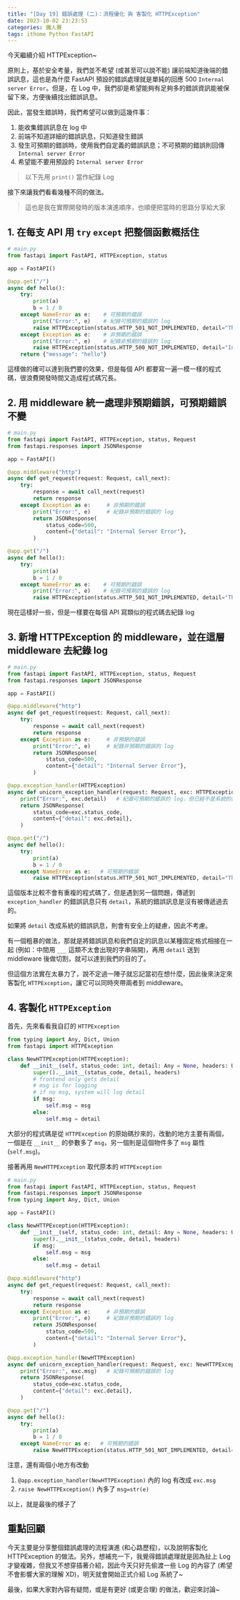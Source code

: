 ```yaml
---
title: "[Day 19] 錯誤處理 (二)：流程優化 與 客製化 HTTPException"
date: 2023-10-02 23:23:53
categories: 鐵人賽
tags: ithome Python FastAPI
---
```

今天繼續介紹 HTTPException~

原則上，基於安全考量，我們並不希望 (或甚至可以說不能) 讓前端知道後端的錯誤訊息，這也是為什麼 FastAPI 預設的錯誤處理就是單純的回應 500 `Internal server Error`。但是，在 Log 中，我們卻是希望能夠有足夠多的錯誤資訊能被保留下來，方便後續找出錯誤訊息。
<!-- more -->

因此，當發生錯誤時，我們希望可以做到這幾件事：
1. 能收集錯誤訊息在 log 中
2. 前端不知道詳細的錯誤訊息，只知道發生錯誤
3. 發生可預期的錯誤時，使用我們自定義的錯誤訊息；不可預期的錯誤則回傳 `Internal server Error`
4. 希望能不要用預設的 `Internal server Error`

> 以下先用 `print()` 當作紀錄 Log

接下來讓我們看看幾種不同的做法。

> 這也是我在實際開發時的版本演進順序，也順便把當時的思路分享給大家

## 1. 在每支 API 用 `try` `except` 把整個函數概括住
```python
# main.py
from fastapi import FastAPI, HTTPException, status

app = FastAPI()

@app.get("/")
async def hello():
    try:
        print(a)
        b = 1 / 0
    except NameError as e:    # 可預期的錯誤
        print("Error:", e)    # 紀錄可預期的錯誤的 log
        raise HTTPException(status.HTTP_501_NOT_IMPLEMENTED, detail="This is Value Error")
    except Exception as e:    # 非預期的錯誤
        print("Error:", e)    # 紀錄非預期的錯誤的 log
        raise HTTPException(status.HTTP_500_NOT_IMPLEMENTED, detail="Internal server Error")
    return {"message": "hello"}
```
這樣做的確可以達到我們要的效果，但是每個 API 都要寫一遍一模一樣的程式碼，很浪費開發時間又造成程式碼冗長。

## 2. 用 middleware 統一處理非預期錯誤，可預期錯誤不變
```python
# main.py
from fastapi import FastAPI, HTTPException, status, Request
from fastapi.responses import JSONResponse

app = FastAPI()

@app.middleware("http")
async def get_request(request: Request, call_next):
    try:
        response = await call_next(request)
        return response
    except Exception as e:     # 非預期的錯誤
        print("Error:", e)     # 紀錄非預期的錯誤的 log
        return JSONResponse(
            status_code=500,
            content={"detail": "Internal Server Error"},
        )

@app.get("/")
async def hello():
    try:
        print(a)
        b = 1 / 0
    except NameError as e:    # 可預期的錯誤
        print("Error:", e)    # 紀錄可預期的錯誤的 log
        raise HTTPException(status.HTTP_501_NOT_IMPLEMENTED, detail="This is Value Error")
```

現在這樣好一些，但是一樣要在每個 API 寫類似的程式碼去紀錄 log

## 3. 新增 HTTPException 的 middleware，並在這層 middleware 去紀錄 log
```python
# main.py
from fastapi import FastAPI, HTTPException, status, Request
from fastapi.responses import JSONResponse

app = FastAPI()

@app.middleware("http")
async def get_request(request: Request, call_next):
    try:
        response = await call_next(request)
        return response
    except Exception as e:     # 非預期的錯誤
        print("Error:", e)     # 紀錄非預期的錯誤的 log
        return JSONResponse(
            status_code=500,
            content={"detail": "Internal Server Error"},
        )

@app.exception_handler(HTTPException)
async def unicorn_exception_handler(request: Request, exc: HTTPException):
    print("Error:", exc.detail)   # 紀錄可預期的錯誤的 log，但已經不是系統的錯誤訊息了
    return JSONResponse(
        status_code=exc.status_code,
        content={"detail": exc.detail},
    )

@app.get("/")
async def hello():
    try:
        print(a)
        b = 1 / 0
    except NameError as e:   # 可預期的錯誤
        raise HTTPException(status.HTTP_501_NOT_IMPLEMENTED, detail="This is Value Error")
```

這個版本比較不會有重複的程式碼了，但是遇到另一個問題，傳遞到 `exception_handler` 的錯誤訊息只有 `detail`，系統的錯誤訊息是沒有被傳遞過去的。

如果將 `detail` 改成系統的錯誤訊息，則會有安全上的疑慮，因此不考慮。

有一個粗暴的做法，那就是將錯誤訊息和我們自定的訊息以某種固定格式相接在一起 (例如：中間用 `___` 這類不太會出現的字串隔開)，再用 `detail` 送到 middleware 後做切割，就可以達到我們的目的了。

但這個方法實在太暴力了，說不定過一陣子就忘記當初在想什麼，因此後來決定來客製化 `HTTPException`，讓它可以同時夾帶兩者到 middleware。

## 4. 客製化 `HTTPException`

首先，先來看看我自訂的 `HTTPException`

```python
from typing import Any, Dict, Union
from fastapi import HTTPException

class NewHTTPException(HTTPException):
    def __init__(self, status_code: int, detail: Any = None, headers: Union[Dict[str, Any], None] = None, msg: str = None) -> None:
        super().__init__(status_code, detail, headers)
        # frontend only gets detail
        # msg is for logging
        # if no msg, system will log detail
        if msg:
            self.msg = msg
        else:
            self.msg = detail

```
大部分的程式碼是從 `HTTPException` 的原始碼抄來的，改動的地方主要有兩個，一個是在 `__init__` 的參數多了 `msg`，另一個則是這個物件多了 `msg` 屬性 (`self.msg`)。

接著再用 `NewHTTPException` 取代原本的 `HTTPException`

```python
# main.py
from fastapi import FastAPI, HTTPException, status, Request
from fastapi.responses import JSONResponse
from typing import Any, Dict, Union

app = FastAPI()

class NewHTTPException(HTTPException):
    def __init__(self, status_code: int, detail: Any = None, headers: Union[Dict[str, Any], None] = None, msg: str = None) -> None:
        super().__init__(status_code, detail, headers)
        if msg:
            self.msg = msg
        else:
            self.msg = detail

@app.middleware("http")
async def get_request(request: Request, call_next):
    try:
        response = await call_next(request)
        return response
    except Exception as e:     # 非預期的錯誤
        print("Error:", e)     # 紀錄非預期的錯誤的 log
        return JSONResponse(
            status_code=500,
            content={"detail": "Internal Server Error"},
        )

@app.exception_handler(NewHTTPException)
async def unicorn_exception_handler(request: Request, exc: NewHTTPException):
    print("Error:", exc.msg)   # 紀錄可預期的錯誤的 log
    return JSONResponse(
        status_code=exc.status_code,
        content={"detail": exc.detail},
    )

@app.get("/")
async def hello():
    try:
        print(a)
        b = 1 / 0
    except NameError as e:   # 可預期的錯誤
        raise NewHTTPException(status.HTTP_501_NOT_IMPLEMENTED, detail="This is Value Error", msg=str(e))
```

注意，還有兩個小地方有改動
1. `@app.exception_handler(NewHTTPException)` 內的 log 有改成 `exc.msg`
2. `raise NewHTTPException()` 內多了 `msg=str(e)`

以上，就是最後的樣子了

## 重點回顧

今天主要是分享整個錯誤處理的流程演進 (和心路歷程)，以及說明客製化 HTTPException 的做法。另外，想補充一下，我覺得錯誤處理就是因為扯上 Log 才變複雜，但我又不想穿插著介紹，因此今天只好先偷渡一些 Log 的內容了 (希望不會影響大家的理解 XD)，明天就會開始正式介紹 Log 系統了~

最後，如果大家對內容有疑問，或是有更好 (或更合理) 的做法，歡迎來討論~